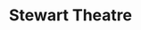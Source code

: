 ---
categories:
- '2006'
- '2003'
events:
- audio_id: null
  building: Stewart Theatre
  categories: stewart-theatre
  description: The university celebrated the 50th anniversary of the first four African-American
    undergraduate students who had enrolled at NC State. Three of the four were honored
    at an event in Stewart Theatre.
  event_decade: '2000'
  event_id: '36'
  excerpt: The university celebrated the 50th anniversary of the first four African-American
    undergraduate students who had enrolled at NC State. Three of the four were honored
    at an event in Stewart Theatre.
  iiif_crop: null
  image id (orig): funk_talleyStudentCenter
  image_caption: null
  image_id: funk_talleyStudentCenter
  image_type: null
  redirect_from: null
  start_date: 01/01/2006
  title: First Four Honored
  year: '2006'
- audio_id: null
  building: Stewart Theatre
  categories: stewart-theatre
  description: Yolanda King, Martin Luther King, Jr.'s daughter, addressed students
    in Stewart Theatre as part of the NCSU MLK Commemoration. King urged a crowd of
    more than 500 to shake off apathy and tackle social problems such as poverty,
    hunger and intolerance.
  event_decade: '2000'
  event_id: '101'
  excerpt: Yolanda King, Martin Luther King, Jr.'s daughter, addressed students in
    Stewart Theatre as part of the NCSU MLK Commemoration. King urged a crowd of more
    than 500 to shake off apathy and tackle social problems such as poverty, hunger
    and intolerance.
  iiif_crop: https://iiif.lib.ncsu.edu/iiif/technician-2003-01-17_0001/1791,2391,2199,2247/full/0/default.jpg
  image id (orig): null
  image_caption: null
  image_id: null
  image_type: Cropped IIIF Image
  redirect_from: null
  start_date: 1/17/2003
  title: Yolanda King Speaks on Campus
  year: '2003'
lat: '35.783961'
layout: post
lng: '-78.671422'
order: 20
permalink: places/stewart-theatre/
place: stewart-theatre
title: Stewart Theatre

---